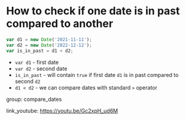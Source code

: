 # How to check if one date is in past compared to another

```javascript
var d1 = new Date('2021-11-11');
var d2 = new Date('2022-12-12');
var is_in_past = d1 < d2;
```

- `var d1` - first date
- `var d2` - second date
- `is_in_past` - will contain ```true``` if first date ```d1``` is in past compared to second ```d2```
- `d1 < d2` - we can compare dates with standard ```>``` operator

group: compare_dates


link_youtube: https://youtu.be/Gc2xpH_ud6M
